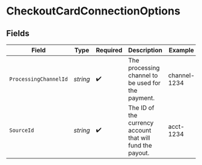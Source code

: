 # CheckoutCardConnectionOptions


## Fields

| Field                                                     | Type                                                      | Required                                                  | Description                                               | Example                                                   |
| --------------------------------------------------------- | --------------------------------------------------------- | --------------------------------------------------------- | --------------------------------------------------------- | --------------------------------------------------------- |
| `ProcessingChannelId`                                     | *string*                                                  | :heavy_check_mark:                                        | The processing channel to be used for the payment.        | channel-1234                                              |
| `SourceId`                                                | *string*                                                  | :heavy_check_mark:                                        | The ID of the currency account that will fund the payout. | acct-1234                                                 |